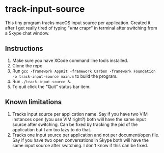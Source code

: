 # track-input-source

This tiny program tracks macOS input source per application. Created it after I got really tired of typing "нпм старт" in terminal after switching from a Skype chat window.

## Instructions

1. Make sure you have XCode command line tools installed.
2. Clone the repo.
3. Run `gcc -framework AppKit -framework Carbon -framework Foundation -o track-input-source main.m` to build the program.
4. Run `./track-input-source &`. 
5. To quit click the "Quit" status bar item.

## Known limitations

1. Tracks input source per application name. Say if you have two VIM instances open (you use VIM right?) both will have the same input source after switching. Can be fixed by tracking the pid of the application but I am too lazy to do that.
2. Tracks one input source per application and not per document/open file. Say if you have two open conversations in Skype both will have the same input source after switching. I don't know if this can be fixed.

